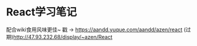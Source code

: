 # React学习笔记

配合wiki食用风味更佳~ 戳 ->
https://aandd.yuque.com/aandd/azen/react
(过期)http://47.93.232.68/display/~azen/React

